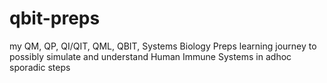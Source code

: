 # qbit-preps
my QM, QP, QI/QIT, QML, QBIT, Systems Biology Preps learning journey to possibly simulate and understand Human Immune Systems in adhoc sporadic steps 

